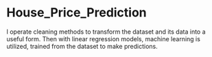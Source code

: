 # House_Price_Prediction

I operate cleaning methods to transform the dataset and its data into a useful form.
Then with linear regression models, machine learning is utilized, trained from the dataset to make predictions.
